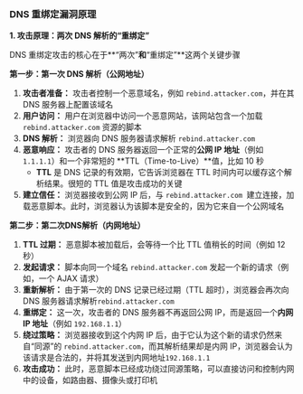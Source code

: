 ### DNS 重绑定漏洞原理

**1. 攻击原理：两次 DNS 解析的“重绑定”**

DNS 重绑定攻击的核心在于**“两次”**和**“重绑定”**这两个关键步骤

**第一步：第一次 DNS 解析（公网地址）**

1. **攻击者准备：** 攻击者控制一个恶意域名，例如 `rebind.attacker.com`，并在其 DNS 服务器上配置该域名
2. **用户访问：** 用户在浏览器中访问一个恶意网站，该网站包含一个加载 `rebind.attacker.com` 资源的脚本
3. **DNS 解析：** 浏览器向 DNS 服务器请求解析 `rebind.attacker.com`
4. **恶意响应：** 攻击者的 DNS 服务器返回一个正常的**公网 IP 地址**（例如 `1.1.1.1`）和一个非常短的 **TTL（Time-to-Live）**值，比如 10 秒
   - **TTL** 是 DNS 记录的有效期，它告诉浏览器在 TTL 时间内可以缓存这个解析结果。很短的 TTL 值是攻击成功的关键
5. **建立信任：** 浏览器接收到公网 IP 后，与 `rebind.attacker.com `建立连接，加载恶意脚本。此时，浏览器认为该脚本是安全的，因为它来自一个公网域名

**第二步：第二次DNS解析（内网地址）**

1. **TTL 过期：** 恶意脚本被加载后，会等待一个比 TTL 值稍长的时间（例如 12 秒）
2. **发起请求：** 脚本向同一个域名 `rebind.attacker.com` 发起一个新的请求（例如，一个 AJAX 请求）
3. **重新解析：** 由于第一次的 DNS 记录已经过期（TTL 超时），浏览器会再次向 DNS 服务器请求解析`rebind.attacker.com`
4. **重绑定：** 这一次，攻击者的 DNS 服务器不再返回公网 IP，而是返回一个**内网 IP 地址**（例如 `192.168.1.1`）
5. **绕过策略：** 浏览器接收到这个内网 IP 后，由于它认为这个新的请求仍然来自“同源”的 `rebind.attacker.com`，而其解析结果却是内网 IP，浏览器会认为该请求是合法的，并将其发送到内网地址`192.168.1.1`
6. **攻击成功：** 此时，恶意脚本已经成功绕过同源策略，可以直接访问和控制内网中的设备，如路由器、摄像头或打印机